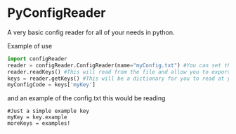 PyConfigReader
==============

A very basic config reader for all of your needs in python.

Example of use

```py
import configReader
reader = configReader.ConfigReader(name="myConfig.txt") #You can set the name to be whatever you like, but leaving it without will default to myConfig.txt
reader.readKeys() #This will read from the file and allow you to export them into a dictionary (This will be automatically done by getKeys if the read flag is set to True, which it is by default)
keys = reader.getKeys() #This will be a dictionary for you to read at your pleasure (run reader.getKeys(read=False) in order for it to not re-read the file.
myConfigCode = keys['myKey']
```

and an example of the config.txt this would be reading

```
#Just a simple example key
myKey = key.example
moreKeys = examples!
```
